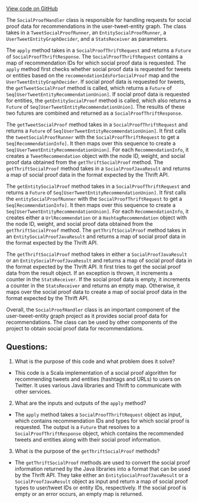 [View code on GitHub](https://github.com/misbahsy/the-algorithm/src/scala/com/twitter/recos/user_tweet_entity_graph/SocialProofHandler.scala)

The `SocialProofHandler` class is responsible for handling requests for social proof data for recommendations in the user-tweet-entity graph. The class takes in a `TweetSocialProofRunner`, an `EntitySocialProofRunner`, a `UserTweetEntityGraphDecider`, and a `StatsReceiver` as parameters. 

The `apply` method takes in a `SocialProofThriftRequest` and returns a `Future` of `SocialProofThriftResponse`. The `SocialProofThriftRequest` contains a map of recommendation IDs for which social proof data is requested. The `apply` method first checks whether social proof data is requested for tweets or entities based on the `recommendationIdsForSocialProof` map and the `UserTweetEntityGraphDecider`. If social proof data is requested for tweets, the `getTweetSocialProof` method is called, which returns a `Future` of `Seq[UserTweetEntityRecommendationUnion]`. If social proof data is requested for entities, the `getEntitySocialProof` method is called, which also returns a `Future` of `Seq[UserTweetEntityRecommendationUnion]`. The results of these two futures are combined and returned as a `SocialProofThriftResponse`.

The `getTweetSocialProof` method takes in a `SocialProofThriftRequest` and returns a `Future` of `Seq[UserTweetEntityRecommendationUnion]`. It first calls the `tweetSocialProofRunner` with the `SocialProofThriftRequest` to get a `Seq[RecommendationInfo]`. It then maps over this sequence to create a `Seq[UserTweetEntityRecommendationUnion]`. For each `RecommendationInfo`, it creates a `TweetRecommendation` object with the node ID, weight, and social proof data obtained from the `getThriftSocialProof` method. The `getThriftSocialProof` method takes in a `SocialProofJavaResult` and returns a map of social proof data in the format expected by the Thrift API.

The `getEntitySocialProof` method takes in a `SocialProofThriftRequest` and returns a `Future` of `Seq[UserTweetEntityRecommendationUnion]`. It first calls the `entitySocialProofRunner` with the `SocialProofThriftRequest` to get a `Seq[RecommendationInfo]`. It then maps over this sequence to create a `Seq[UserTweetEntityRecommendationUnion]`. For each `RecommendationInfo`, it creates either a `UrlRecommendation` or a `HashtagRecommendation` object with the node ID, weight, and social proof data obtained from the `getThriftSocialProof` method. The `getThriftSocialProof` method takes in an `EntitySocialProofJavaResult` and returns a map of social proof data in the format expected by the Thrift API.

The `getThriftSocialProof` method takes in either a `SocialProofJavaResult` or an `EntitySocialProofJavaResult` and returns a map of social proof data in the format expected by the Thrift API. It first tries to get the social proof data from the result object. If an exception is thrown, it increments a counter in the `StatsReceiver`. If the social proof data is empty, it increments a counter in the `StatsReceiver` and returns an empty map. Otherwise, it maps over the social proof data to create a map of social proof data in the format expected by the Thrift API.

Overall, the `SocialProofHandler` class is an important component of the user-tweet-entity graph project as it provides social proof data for recommendations. The class can be used by other components of the project to obtain social proof data for recommendations.
## Questions: 
 1. What is the purpose of this code and what problem does it solve?
- This code is a Scala implementation of a social proof algorithm for recommending tweets and entities (hashtags and URLs) to users on Twitter. It uses various Java libraries and Thrift to communicate with other services.

2. What are the inputs and outputs of the `apply` method?
- The `apply` method takes a `SocialProofThriftRequest` object as input, which contains recommendation IDs and types for which social proof is requested. The output is a `Future` that resolves to a `SocialProofThriftResponse` object, which contains the recommended tweets and entities along with their social proof information.

3. What is the purpose of the `getThriftSocialProof` methods?
- The `getThriftSocialProof` methods are used to convert the social proof information returned by the Java libraries into a format that can be used by the Thrift API. They take either an `EntitySocialProofJavaResult` or a `SocialProofJavaResult` object as input and return a map of social proof types to user/tweet IDs or entity IDs, respectively. If the social proof is empty or an error occurs, an empty map is returned.